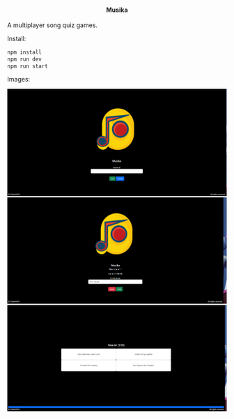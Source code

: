 ﻿<h4 align="center">Musika</h4>

<p>A multiplayer song quiz games.</p>
 
<p>Install: </p>

```
npm install
npm run dev
npm run start
```

<p>Images:  </p>

![alt text](https://github.com/faizulramir/musika/blob/main/images/Screenshot%202024-02-02%20035151.png)
![alt text](https://github.com/faizulramir/musika/blob/main/images/Screenshot%202024-02-02%20035158.png)
![alt text](https://github.com/faizulramir/musika/blob/main/images/Screenshot%202024-02-02%20035212.png)
